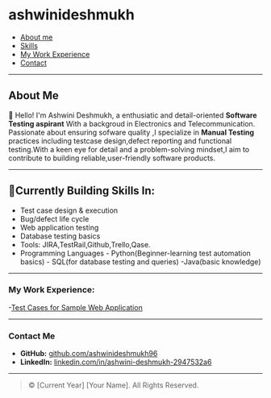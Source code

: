 # ashwinideshmukh
- [About me](#about_me)
- [Skills](#-currently-building-skills-in)
- [My Work Experience](#-my-work-experience)
- [Contact](#-contact)


---

## About Me

👋 Hello! I'm Ashwini Deshmukh, a enthusiatic and detail-oriented **Software Testing aspirant** With a backgroud in Electronics and Telecommunication. Passionate about ensuring sofware quality ,I specialize in **Manual Testing** practices including testcase design,defect reporting and functional testing.With a keen eye for detail and a problem-solving mindset,I aim to contribute to building reliable,user-friendly software products.

---

## 🔧Currently Building Skills In:
- Test case design & execution
- Bug/defect life cycle
- Web application testing
- Database testing basics
- Tools: JIRA,TestRail,Github,Trello,Qase.
- Programming Languages - Python(Beginner-learning test automation basics)
                        - SQL(for database testing and queries)
                        -Java(basic knowledge)

---

### My Work Experience:
-[Test Cases for Sample Web Application](https://docs.google.com/spreadsheets/d/1a5xQq0nIVINQE9onwENJGXSXHiRQQOFpeOkFP2ybk0s/edit?usp=sharing)

---

### Contact Me

-   **GitHub:** [github.com/ashwinideshmukh96](https://github.com/ashwinideshmukh96)
-   **LinkedIn:** [linkedin.com/in/ashwini-deshmukh-2947532a6](https://linkedin.com/in/)


---

> © [Current Year] [Your Name]. All Rights Reserved.

